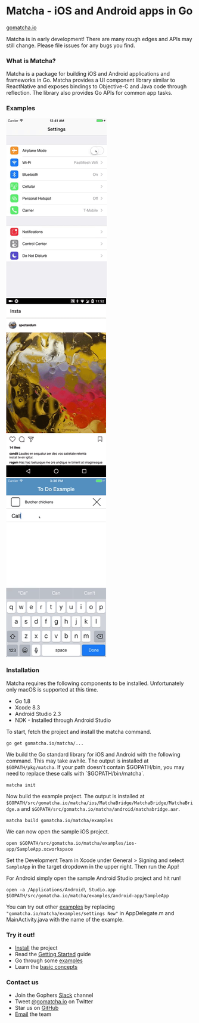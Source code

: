 # Matcha - iOS and Android apps in Go

[gomatcha.io](https://gomatcha.io)

Matcha is in early development! There are many rough edges and APIs may still
change. Please file issues for any bugs you find.

### What is Matcha?

Matcha is a package for building iOS and Android applications and frameworks in
Go. Matcha provides a UI component library similar to ReactNative and exposes
bindings to Objective-C and Java code through reflection. The library also
provides Go APIs for common app tasks.

### Examples

[![settings-example](docs/settings.gif)](https://github.com/gomatcha/matcha/tree/master/examples/settings)
[![insta-example](docs/insta.gif)](https://github.com/gomatcha/matcha/tree/master/examples/insta)
[![todo-example](docs/todo.gif)](https://github.com/gomatcha/matcha/tree/master/examples/todo)

### Installation

Matcha requires the following components to be installed. Unfortunately only macOS is supported at this time.

* Go 1.8
* Xcode 8.3
* Android Studio 2.3
* NDK - Installed through Android Studio

To start, fetch the project and install the matcha command.

    go get gomatcha.io/matcha/...

We build the Go standard library for iOS and Android with the following command.
This may take awhile. The output is installed at `$GOPATH/pkg/matcha`. If your
path doesn't contain $GOPATH/bin, you may need to replace these calls with
`$GOPATH/bin/matcha`.

    matcha init

Now build the example project. The output is installed at `$GOPATH/src/gomatcha.io/matcha/ios/MatchaBridge/MatchaBridge/MatchaBridge.a` and `$GOPATH/src/gomatcha.io/matcha/android/matchabridge.aar`.

    matcha build gomatcha.io/matcha/examples

We can now open the sample iOS project.

    open $GOPATH/src/gomatcha.io/matcha/examples/ios-app/SampleApp.xcworkspace
    
Set the Development Team in Xcode under General > Signing and select `SampleApp` in
the target dropdown in the upper right. Then run the App! 

For Android simply open the sample Android Studio project and hit run!

    open -a /Applications/Android\ Studio.app $GOPATH/src/gomatcha.io/matcha/examples/android-app/SampleApp

You can try out other
[examples](https://github.com/gomatcha/matcha/tree/master/examples) by replacing
`"gomatcha.io/matcha/examples/settings New"` in AppDelegate.m and MainActivity.java
with the name of the example.


<h3>Try it out!</h3>
<ul>
    <li><a href="https://gomatcha.io/guide/installation/">Install</a> the project</li>
    <li>Read the <a href="https://gomatcha.io/guide/getting-started/">Getting Started</a> guide</li>
    <li>Go through some <a href="https://github.com/gomatcha/matcha/tree/master/examples">examples</a></li>
    <li>Learn the <a href="https://gomatcha.io/guide/concepts/">basic concepts</a></li>
</ul>
<h3>Contact us</h3>
<ul>
    <li>Join the Gophers <a href="https://gophers.slack.com/messages/matcha">Slack</a> channel</li>
    <li>Tweet <a href="http://twitter.com/gomatchaio">@gomatcha.io</a> on Twitter</li>
    <li>Star us on <a href="https://github.com/gomatcha/matcha">GitHub</a></li>
    <li><a href="mailto:kevin@gomatcha.io">Email</a> the team</li>
</ul>
